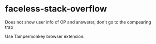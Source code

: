 # faceless-stack-overflow
Does not show user info of OP and answerer, don't go to the compearing trap

Use Tampermonkey browser extension.
